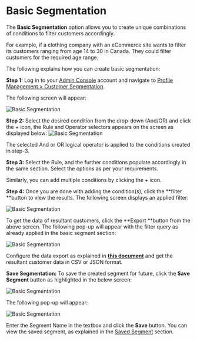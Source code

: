 # Basic Segmentation

The **Basic Segmentation** option allows you to create unique combinations of conditions to filter customers accordingly. 

For example, if a clothing company with an eCommerce site wants to filter its customers ranging from age 14 to 30 in Canada. They could filter customers for the required age range. 

The following explains how you can create basic segmentation:
 
**Step 1:** Log in to your [Admin Console](https://adminconsole.loginradius.com/) account and navigate to [Profile Management > Customer Segmentation](https://adminconsole.loginradius.com/profile-management/customer-segmentation/basic-segmentation).
 
The following screen will appear:

![Basic Segmentation](https://apidocs.lrcontent.com/images/Basic-Segmentation_38752491464afc0d87af815.68807203.png "Basic Segmentation")
 
**Step 2:** Select the desired condition from the drop-down (And/OR) and click the + icon, the  Rule and Operator selectors appears on the screen as displayed below:
 ![Basic Segmentation](https://apidocs.lrcontent.com/images/cs2_203755e83bd7d747291.81867924.png "Basic Segmentation")

 
The selected And or OR logical operator is applied to the conditions created in step-3.
 
**Step 3:** Select the Rule, and the further conditions populate accordingly in the same section. Select the options as per your requirements.
 
Similarly, you can add multiple conditions by clicking the + icon. 
 
**Step 4:** Once you are done with adding the condition(s), click the **filter **button to view the results. The following screen displays an applied filter:

![Basic Segmentation](https://apidocs.lrcontent.com/images/cs3_6145e83bded728ca5.96673781.png "Basic Segmentation") 

 
To get the data of resultant customers, click the **Export **button from the above screen. The following pop-up will appear with the filter query as already applied in the basic segment section:

 ![Basic Segmentation](https://apidocs.lrcontent.com/images/cs4_323405e83be14c57287.05187228.png "Basic Segmentation")
 
Configure the data export as explained in [**this document**](https://www.loginradius.com/docs/customer-management/user-data-export/data-export-overview/) and get the resultant customer data in CSV or JSON format.
 
**Save Segmentation:** To save the created segment for future, click the **Save Segment** button as highlighted in the below screen:

![Basic Segmentation](https://apidocs.lrcontent.com/images/cs5_203935e83be9f963c13.42803577.png "Basic Segmentation")


The following pop-up will appear:

![Basic Segmentation](https://apidocs.lrcontent.com/images/cs6_178515e83becb3b4792.73483270.png "Basic Segmentation")


Enter the Segment Name in the textbox and click the **Save** button. You can view the saved segment, as explained in the [Saved Segment](https://www.loginradius.com/docs/customer-management/customer-segmentation/save-segmentation/) section.

